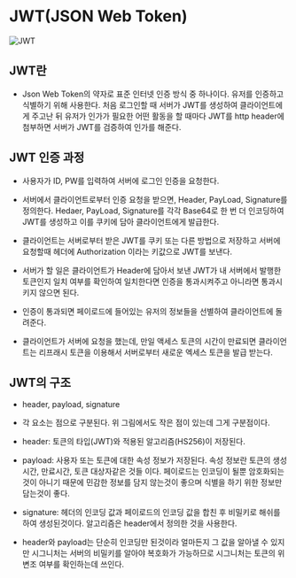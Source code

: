 # JWT(JSON Web Token)

![JWT](https://ssup2.github.io/images/theory_analysis/JWT/JWT.PNG)

## JWT란
- Json Web Token의 약자로 표준 인터넷 인증 방식 중 하나이다. 유저를 인증하고 식별하기 위해 사용한다.
처음 로그인할 때 서버가 JWT를 생성하여 클라이언트에게 주고난 뒤 유저가 인가가 필요한 어떤 활동을 할 때마다 JWT를 http header에 첨부하면 서버가 JWT를 검증하여 인가를 해준다.

## JWT 인증 과정
- 사용자가 ID, PW를 입력하여 서버에 로그인 인증을 요청한다.

- 서버에서 클라이언트로부터 인증 요청을 받으면, Header, PayLoad, Signature를 정의한다.
Hedaer, PayLoad, Signature를 각각 Base64로 한 번 더 인코딩하여 JWT를 생성하고 이를 쿠키에 담아 클라이언트에게 발급한다.

- 클라이언트는 서버로부터 받은 JWT를 쿠키 또는 다른 방법으로 저장하고 서버에 요청할때 헤더에 Authorization 이라는 키값으로 JWT를 보낸다.

- 서버가 할 일은 클라이언트가 Header에 담아서 보낸 JWT가 내 서버에서 발행한 토큰인지 일치 여부를 확인하여 일치한다면 인증을 통과시켜주고 아니라면 통과시키지 않으면 된다.
- 인증이 통과되면 페이로드에 들어있는 유저의 정보들을 선별하여 클라이언트에 돌려준다.

- 클라이언트가 서버에 요청을 했는데, 만일 액세스 토큰의 시간이 만료되면 클라이언트는 리프래시 토큰을 이용해서 서버로부터 새로운 엑세스 토큰을 발급 받는다.

## JWT의 구조
- header, payload, signature
- 각 요소는 점으로 구분된다. 위 그림에서도 작은 점이 있는데 그게 구분점이다.
- header: 토큰의 타입(JWT)와 적용된 알고리즘(HS256)이 저장된다.

- payload: 사용자 또는 토큰에 대한 속성 정보가 저장된다. 속성 정보란 토큰의 생성시간, 만료시간, 토큰 대상자같은 것들 이다. 페이로드는 인코딩이 될뿐 암호화되는것이 아니기 때문에 민감한 정보를 담지 않는것이 좋으며 식별을 하기 위한 정보만 담는것이 좋다.

- signature: 헤더의 인코딩 값과 페이로드의 인코딩 값을 합친 후 비밀키로 해쉬를 하여 생성된것이다.
알고리즘은 header에서 정의한 것을 사용한다.

- header와 payload는 단순히 인코딩만 된것이라 얼마든지 그 값을 알아낼 수 있지만 시그니처는 서버의 비밀키를 알아야 복호화가 가능하므로 시그니처는 토큰의 위변조 여부를 확인하는데 쓰인다.